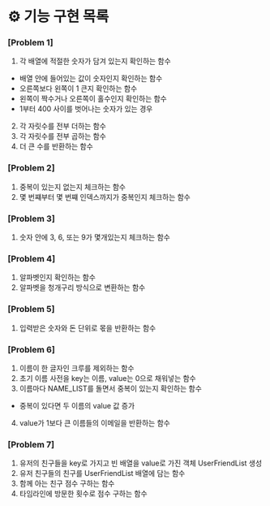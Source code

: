 # ⚙️ 기능 구현 목록

### [Problem 1]

1. 각 배열에 적절한 숫자가 담겨 있는지 확인하는 함수

- 배열 안에 들어있는 값이 숫자인지 확인하는 함수
- 오른쪽보다 왼쪽이 1 큰지 확인하는 함수
- 왼쪽이 짝수거나 오른쪽이 홀수인지 확인하는 함수
- 1부터 400 사이를 벗어나는 숫자가 있는 경우

2. 각 자릿수를 전부 더하는 함수
3. 각 자릿수를 전부 곱하는 함수
4. 더 큰 수를 반환하는 함수

### [Problem 2]

1. 중복이 있는지 없는지 체크하는 함수
2. 몇 번쨰부터 몇 번쨰 인덱스까지가 중복인지 체크하는 함수

### [Problem 3]

1. 숫자 안에 3, 6, 또는 9가 몇개있는지 체크하는 함수

### [Problem 4]

1. 알파벳인지 확인하는 함수
2. 알파벳을 청개구리 방식으로 변환하는 함수

### [Problem 5]

1. 입력받은 숫자와 돈 단위로 몫을 반환하는 함수

### [Problem 6]

1. 이름이 한 글자인 크루를 제외하는 함수
2. 초기 이름 사전을 key는 이름, value는 0으로 채워넣는 함수
3. 이름마다 NAME_LIST를 돌면서 중복이 있는지 확인하는 함수

- 중복이 있다면 두 이름의 value 값 증가

4. value가 1보다 큰 이름들의 이메일을 반환하는 함수

### [Problem 7]

1. 유저의 친구들을 key로 가지고 빈 배열을 value로 가진 객체 UserFriendList 생성
2. 유저 친구들의 친구를 UserFriendList 배열에 담는 함수
3. 함께 아는 친구 점수 구하는 함수
4. 타임라인에 방문한 횟수로 점수 구하는 함수

